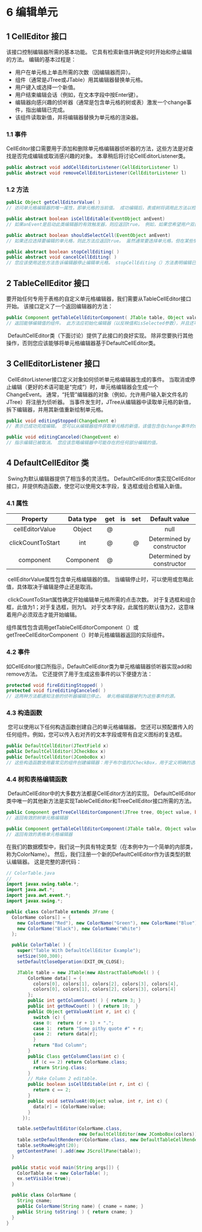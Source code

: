 # 6 编辑单元

## 1 CellEditor 接口

该接口控制编辑器所需的基本功能。 它具有检索新值并确定何时开始和停止编辑的方法。 编辑的基本过程是：

- 用户在单元格上单击所需的次数（因编辑器而异）。
- 组件（通常是JTree或JTable）用其编辑器替换单元格。
- 用户键入或选择一个新值。
- 用户结束编辑会话（例如，在文本字段中按Enter键）。
- 编辑器向感兴趣的侦听器（通常是包含单元格的树或表）激发一个change事件，指出编辑已完成。
- 该组件读取新值，并将编辑器替换为单元格的渲染器。

### 1.1 事件

​	CellEditor接口需要用于添加和删除单元格编辑器侦听器的方法，这些方法是对查找是否完成编辑或取消感兴趣的对象。 本章稍后将讨论CellEditorListener类。

~~~java
public abstract void addCellEditorListener(CellEditorListener l) 
public abstract void removeCellEditorListener(CellEditorListener l) 
~~~

### 1.2 方法

~~~java
public Object getCellEditorValue( ) 
// 访问单元格编辑器的唯一属性，即单元格的当前值。 成功编辑后，表或树将调用此方法以检索单元格的新值。

public abstract boolean isCellEditable(EventObject anEvent) 
// 如果anEvent是启动此类编辑器的有效触发器，则应返回true。 例如，如果您希望用户双击某个字段以调用编辑器，则此方法将测试anEvent是否为双击鼠标事件。 如果只是单击，则可以返回false。 如果是双击，则可以返回true。 

public abstract boolean shouldSelectCell(EventObject anEvent) 
// 如果还应选择要编辑的单元格，则此方法应返回true。 虽然通常要选择单元格，但在某些情况下最好不要选择单元格。 例如，您可能正在实现一个表，该表允许用户编辑作为正在进行的选择的一部分的单元格。 由于您希望选择保留在原处，因此您将实现此方法以返回false。 该单元格仍可以编辑。 

public abstract boolean stopCellEditing( ) 
public abstract void cancelCellEditing( ) 
// 您应该使用这些方法告诉编辑器停止编辑单元格。 stopCellEditing（）方法表明编辑已结束，提供的新值应替换单元格的旧值。 cancelCellEditing（）方法表明编辑已结束，并且用户输入的新值（如果有）应被忽略。 如果编辑器无法停止编辑，则stopCellEditing（）方法可以返回假值。 （如果您的编辑器验证了输入并且当前包含无效的条目，则可能会发生这种情况。）例如，您可以使用它们来以编程方式停止或取消编辑，然后再开始编辑另一个单元格或失去焦点。
~~~

## 2 TableCellEditor 接口

​	要开始任何专用于表格的自定义单元格编辑器，我们需要从TableCellEditor接口开始。 该接口定义了一个返回编辑器的方法：

~~~java
public Component getTableCellEditorComponent( JTable table, Object value, boolean isSelected, int row, int column) 
// 返回能够编辑值的组件。 此方法应初始化编辑器（以反映值和isSelected参数），并且还可能影响表。 例如，在编辑一个单元格时，您可以使行或表其余部分的颜色变暗。
~~~

​	DefaultCellEditor类（下面讨论）提供了此接口的良好实现。 除非您要执行其他操作，否则您应该能够将单元格编辑器基于DefaultCellEditor类。

## 3 CellEditorListener 接口

​	CellEditorListener接口定义对象如何侦听单元格编辑器生成的事件。 当取消或停止编辑（更好的术语可能是“完成”）时，单元格编辑器会生成一个ChangeEvent。 通常，“托管”编辑器的对象（例如，允许用户输入新文件名的JTree）将注册为侦听器。 当事件发生时，JTree从编辑器中读取单元格的新值，拆下编辑器，并用其新值重新绘制单元格。

~~~java
public void editingStopped(ChangeEvent e) 
// 表示已成功完成编辑。 您可以从编辑器组件获取单元格的新值，该值包含在change事件的source属性中。

public void editingCanceled(ChangeEvent e) 
// 指示编辑已被取消。 您应该忽略编辑器中可能存在的任何部分编辑的值。
~~~

## 4 DefaultCellEditor 类

​	Swing为默认编辑器提供了相当多的灵活性。 DefaultCellEditor类实现CellEditor接口，并提供构造函数，使您可以使用文本字段，复选框或组合框输入新值。

### 4.1 属性

|     Property      | Data type | get  |  is  | set  |       Default value       |
| :---------------: | :-------: | :--: | :--: | :--: | :-----------------------: |
|  cellEditorValue  |  Object   |  @   |      |      |           null            |
| clickCountToStart |    int    |  @   |      |  @   | Determined by constructor |
|     component     | Component |  @   |      |      | Determined by constructor |

​	cellEditorValue属性包含单元格编辑器的值。 当编辑停止时，可以使用或忽略此值，具体取决于编辑是停止还是取消。

​	clickCountToStart属性确定开始编辑单元格所需的点击次数。 对于复选框和组合框，此值为1；对于复选框，则为1。 对于文本字段，此属性的默认值为2，这意味着用户必须双击才能开始编辑。 

​	组件属性包含调用getTableCellEditorComponent（）或getTreeCellEditorComponent（）时单元格编辑器返回的实际组件。

### 4.2 事件

​	如CellEditor接口所指示，DefaultCellEditor类为单元格编辑器侦听器实现add和remove方法。 它还提供了用于生成这些事件的以下便捷方法：

~~~java
protected void fireEditingStopped( ) 
protected void fireEditingCanceled( ) 
// 这两种方法都通知注册的侦听器编辑已停止。 单元格编辑器被列为这些事件的源。
~~~

### 4.3 构造函数

​	您可以使用以下任何构造函数创建自己的单元格编辑器。 您还可以预配置传入的任何组件。例如，您可以传入右对齐的文本字段或带有自定义图标的复选框。

~~~java
public DefaultCellEditor(JTextField x) 
public DefaultCellEditor(JCheckBox x) 
public DefaultCellEditor(JComboBox x) 
// 这些构造函数使用最常见的组件创建编辑器：用于布尔值的JCheckBox，用于定义明确的选项的列表的JComboBox以及用于可以表示为String的任何值的JTextField。
~~~

### 4.4 树和表格编辑函数

​	DefaultCellEditor中的大多数方法都是CellEditor方法的实现。 DefaultCellEditor类中唯一的其他新方法是实现TableCellEditor和TreeCellEditor接口所需的方法。

~~~java
public Component getTreeCellEditorComponent(JTree tree, Object value, boolean isSelected, boolean expanded, boolean leaf, int row) 
// 返回有效的树单元格编辑器 

public Component getTableCellEditorComponent(JTable table, Object value, boolean isSelected, int row, int column) 
// 返回有效的表格单元格编辑器
~~~

​	在我们的数据模型中，我们说一列具有特定类型（在本例中为一个简单的内部类，称为ColorName）。 然后，我们注册一个新的DefaultCellEditor作为该类型的默认编辑器。 这是完整的源代码：

~~~java
// ColorTable.java
// 
import javax.swing.table.*;
import java.awt.*;
import java.awt.event.*;
import javax.swing.*;

public class ColorTable extends JFrame {
  ColorName colors[] = {
    new ColorName("Red"), new ColorName("Green"), new ColorName("Blue"),
    new ColorName("Black"), new ColorName("White")
  };

  public ColorTable( ) {
    super("Table With DefaultCellEditor Example");
    setSize(500,300);
    setDefaultCloseOperation(EXIT_ON_CLOSE);

    JTable table = new JTable(new AbstractTableModel( ) {
        ColorName data[] = {
          colors[0], colors[1], colors[2], colors[3], colors[4],
          colors[0], colors[1], colors[2], colors[3], colors[4]
        };
        public int getColumnCount( ) { return 3; }
        public int getRowCount( ) { return 10;  }
        public Object getValueAt(int r, int c) {
          switch (c) {
          case 0:  return (r + 1) + ".";
          case 1:  return "Some pithy quote #" + r;
          case 2:  return data[r];
          }
          return "Bad Column";
        }
        public Class getColumnClass(int c) {
          if (c == 2) return ColorName.class;
          return String.class;
        }
        // Make Column 2 editable.
        public boolean isCellEditable(int r, int c) {
          return c == 2;
        }
        public void setValueAt(Object value, int r, int c) {
          data[r] = (ColorName)value;
        }
      });

    table.setDefaultEditor(ColorName.class,
                           new DefaultCellEditor(new JComboBox(colors)));
    table.setDefaultRenderer(ColorName.class, new DefaultTableCellRenderer( ));
    table.setRowHeight(20);
    getContentPane( ).add(new JScrollPane(table));
  }

  public static void main(String args[]) {
    ColorTable ex = new ColorTable( );
    ex.setVisible(true);
  }

  public class ColorName {
    String cname;
    public ColorName(String name) { cname = name; }
    public String toString( ) { return cname; }
  }
}  
~~~

